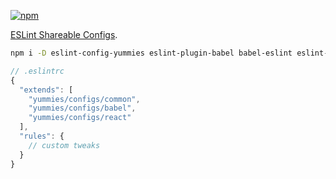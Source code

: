 [![npm](https://img.shields.io/npm/v/eslint-config-yummies.svg?style=flat-square)](https://www.npmjs.com/package/eslint-config-yummies)

[ESLint Shareable Configs](http://eslint.org/docs/developer-guide/shareable-configs).

```sh
npm i -D eslint-config-yummies eslint-plugin-babel babel-eslint eslint-plugin-react
```

```js
// .eslintrc
{
  "extends": [
    "yummies/configs/common",
    "yummies/configs/babel",
    "yummies/configs/react"
  ],
  "rules": {
    // custom tweaks
  }
}
```
